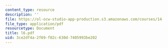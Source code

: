 ```yaml
---
content_type: resource
description: ''
file: https://ol-ocw-studio-app-production.s3.amazonaws.com/courses/14-30-introduction-to-statistical-method-in-economics-spring-2006/3ce2df4a2f69f02c630d7405993be202_l6.pdf
file_type: application/pdf
resourcetype: Document
title: l6.pdf
uid: 3ce2df4a-2f69-f02c-630d-7405993be202
---
```

